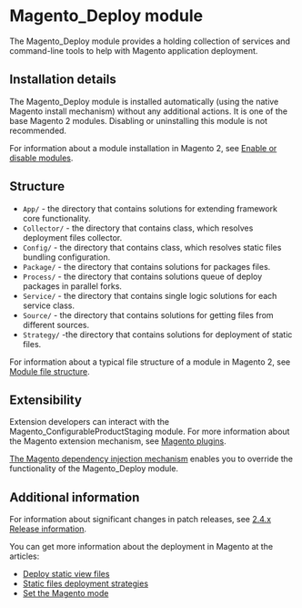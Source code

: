 # Magento_Deploy module

The Magento_Deploy module provides a holding collection of services and command-line tools to help with Magento application deployment.

## Installation details

The Magento_Deploy module is installed automatically (using the native Magento install mechanism) without any additional actions.
It is one of the base Magento 2 modules. Disabling or uninstalling this module is not recommended.

For information about a module installation in Magento 2, see [Enable or disable modules](https://devdocs.magento.com/guides/v2.4/install-gde/install/cli/install-cli-subcommands-enable.html).

## Structure

- `App/` - the directory that contains solutions for extending framework core functionality.
- `Collector/` - the directory that contains class, which resolves deployment files collector.
- `Config/` - the directory that contains class, which resolves static files bundling configuration.
- `Package/` - the directory that contains solutions for packages files.
- `Process/` - the directory that contains solutions queue of deploy packages in parallel forks.
- `Service/` - the directory that contains single logic solutions for each service class.
- `Source/` - the directory that contains solutions for getting files from different sources.
- `Strategy/` -the directory that contains solutions for deployment of static files.

For information about a typical file structure of a module in Magento 2, see [Module file structure](https://devdocs.magento.com/guides/v2.4/extension-dev-guide/build/module-file-structure.html#module-file-structure).

## Extensibility

Extension developers can interact with the Magento_ConfigurableProductStaging module. For more information about the Magento extension mechanism, see [Magento plugins](https://devdocs.magento.com/guides/v2.4/extension-dev-guide/plugins.html).

[The Magento dependency injection mechanism](https://devdocs.magento.com/guides/v2.4/extension-dev-guide/depend-inj.html) enables you to override the functionality of the Magento_Deploy module.

## Additional information

For information about significant changes in patch releases, see [2.4.x Release information](https://devdocs.magento.com/guides/v2.4/release-notes/bk-release-notes.html).

You can get more information about the deployment in Magento at the articles:
- [Deploy static view files](https://devdocs.magento.com/guides/v2.4/config-guide/cli/config-cli-subcommands-static-view.html)
- [Static files deployment strategies](https://devdocs.magento.com/guides/v2.4/config-guide/cli/config-cli-subcommands-static-deploy-strategies.html)
- [Set the Magento mode](https://devdocs.magento.com/guides/v2.4/config-guide/cli/config-cli-subcommands-mode.html)
